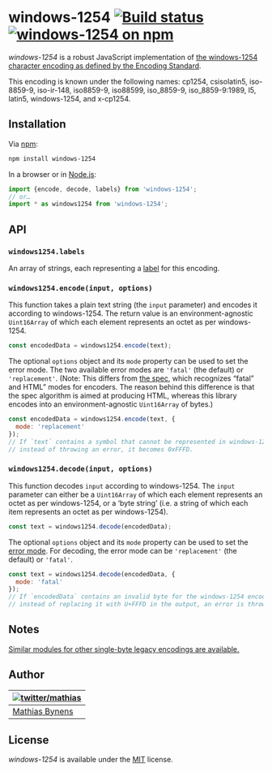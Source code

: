 # windows-1254 [![Build status](https://github.com/mathiasbynens/windows-1254/workflows/run-checks/badge.svg)](https://github.com/mathiasbynens/windows-1254/actions?query=workflow%3Arun-checks) [![windows-1254 on npm](https://img.shields.io/npm/v/windows-1254)](https://www.npmjs.com/package/windows-1254)

_windows-1254_ is a robust JavaScript implementation of [the windows-1254 character encoding as defined by the Encoding Standard](https://encoding.spec.whatwg.org/#windows-1254).

This encoding is known under the following names: cp1254, csisolatin5, iso-8859-9, iso-ir-148, iso8859-9, iso88599, iso_8859-9, iso_8859-9:1989, l5, latin5, windows-1254, and x-cp1254.

## Installation

Via [npm](https://www.npmjs.com/):

```bash
npm install windows-1254
```

In a browser or in [Node.js](https://nodejs.org/):

```js
import {encode, decode, labels} from 'windows-1254';
// or…
import * as windows1254 from 'windows-1254';
```

## API

### `windows1254.labels`

An array of strings, each representing a [label](https://encoding.spec.whatwg.org/#label) for this encoding.

### `windows1254.encode(input, options)`

This function takes a plain text string (the `input` parameter) and encodes it according to windows-1254. The return value is an environment-agnostic `Uint16Array` of which each element represents an octet as per windows-1254.

```js
const encodedData = windows1254.encode(text);
```

The optional `options` object and its `mode` property can be used to set the error mode. The two available error modes are `'fatal'` (the default) or `'replacement'`. (Note: This differs from [the spec](https://encoding.spec.whatwg.org/#error-mode), which recognizes “fatal” and HTML” modes for encoders. The reason behind this difference is that the spec algorithm is aimed at producing HTML, whereas this library encodes into an environment-agnostic `Uint16Array` of bytes.)

```js
const encodedData = windows1254.encode(text, {
  mode: 'replacement'
});
// If `text` contains a symbol that cannot be represented in windows-1254,
// instead of throwing an error, it becomes 0xFFFD.
```

### `windows1254.decode(input, options)`

This function decodes `input` according to windows-1254. The `input` parameter can either be a `Uint16Array` of which each element represents an octet as per windows-1254, or a ‘byte string’ (i.e. a string of which each item represents an octet as per windows-1254).

```js
const text = windows1254.decode(encodedData);
```

The optional `options` object and its `mode` property can be used to set the [error mode](https://encoding.spec.whatwg.org/#error-mode). For decoding, the error mode can be `'replacement'` (the default) or `'fatal'`.

```js
const text = windows1254.decode(encodedData, {
  mode: 'fatal'
});
// If `encodedData` contains an invalid byte for the windows-1254 encoding,
// instead of replacing it with U+FFFD in the output, an error is thrown.
```

## Notes

[Similar modules for other single-byte legacy encodings are available.](https://www.npmjs.com/browse/keyword/legacy-encoding)

## Author

| [![twitter/mathias](https://gravatar.com/avatar/24e08a9ea84deb17ae121074d0f17125?s=70)](https://twitter.com/mathias "Follow @mathias on Twitter") |
|---|
| [Mathias Bynens](https://mathiasbynens.be/) |

## License

_windows-1254_ is available under the [MIT](https://mths.be/mit) license.
